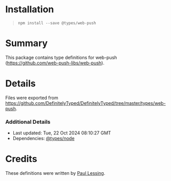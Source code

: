 # Installation
> `npm install --save @types/web-push`

# Summary
This package contains type definitions for web-push (https://github.com/web-push-libs/web-push).

# Details
Files were exported from https://github.com/DefinitelyTyped/DefinitelyTyped/tree/master/types/web-push.

### Additional Details
 * Last updated: Tue, 22 Oct 2024 08:10:27 GMT
 * Dependencies: [@types/node](https://npmjs.com/package/@types/node)

# Credits
These definitions were written by [Paul Lessing](https://github.com/paullessing).
